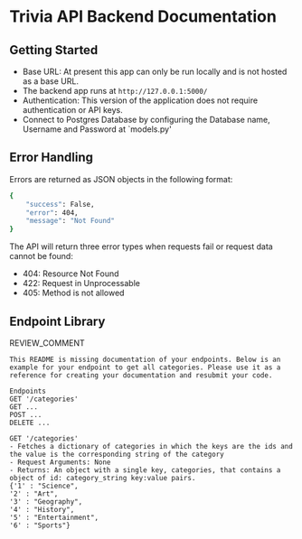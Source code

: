 # Trivia API Backend Documentation

## Getting Started

- Base URL: At present this app can only be run locally and is not hosted as a base URL. 
- The backend app runs at `http://127.0.0.1:5000/`
- Authentication: This version of the application does not require authentication or API keys.
- Connect to Postgres Database by configuring the Database name, Username and Password at `models.py'

## Error Handling

Errors are returned as JSON objects in the following format:
```bash
{
    "success": False,
    "error": 404,
    "message": "Not Found"
}
```

The API will return three error types when requests fail or request data cannot be found:
- 404: Resource Not Found
- 422: Request in Unprocessable
- 405: Method is not allowed

## Endpoint Library



REVIEW_COMMENT
```
This README is missing documentation of your endpoints. Below is an example for your endpoint to get all categories. Please use it as a reference for creating your documentation and resubmit your code. 

Endpoints
GET '/categories'
GET ...
POST ...
DELETE ...

GET '/categories'
- Fetches a dictionary of categories in which the keys are the ids and the value is the corresponding string of the category
- Request Arguments: None
- Returns: An object with a single key, categories, that contains a object of id: category_string key:value pairs. 
{'1' : "Science",
'2' : "Art",
'3' : "Geography",
'4' : "History",
'5' : "Entertainment",
'6' : "Sports"}

```
